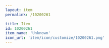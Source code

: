 ```yaml
---
layout: item
permalink: /10200261

title: Item
id: 10200261
item_name: 'Unknown'
icon_url: 'item/icon/customize/10200261.png'
---
```

